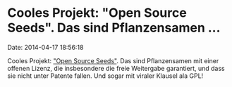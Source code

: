 Cooles Projekt: \"Open Source Seeds\". Das sind Pflanzensamen \...
==================================================================

Date: 2014-04-17 18:56:18

Cooles Projekt: [\"Open Source
Seeds\"](http://www.npr.org/blogs/thesalt/2014/04/17/303772556/plant-breeders-release-first-open-source-seeds).
Das sind Pflanzensamen mit einer offenen Lizenz, die insbesondere die
freie Weitergabe garantiert, und dass sie nicht unter Patente fallen.
Und sogar mit viraler Klausel ala GPL!
